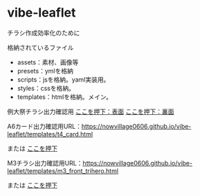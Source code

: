 # vibe-leaflet
チラシ作成効率化のために

格納されているファイル

- assets：素材、画像等
- presets：ymlを格納
- scripts：jsを格納。yaml実装用。
- styles：cssを格納。
- templates：htmlを格納。メイン。

例大祭チラシ出力確認用
[ここを押下：表面](https://nowvillage0606.github.io/vibe-leaflet/templates/reitaisai_front_trihero.html)
[ここを押下：裏面](https://nowvillage0606.github.io/vibe-leaflet/templates/reitaisai_back_classic.html)

A6カード出力確認用URL：https://nowvillage0606.github.io/vibe-leaflet/templates/t4_card.html

または [ここを押下](https://nowvillage0606.github.io/vibe-leaflet/templates/t4_card.html)

M3チラシ出力確認用URL：https://nowvillage0606.github.io/vibe-leaflet/templates/m3_front_trihero.html

または [ここを押下](https://nowvillage0606.github.io/vibe-leaflet/templates/m3_front_trihero.html)

